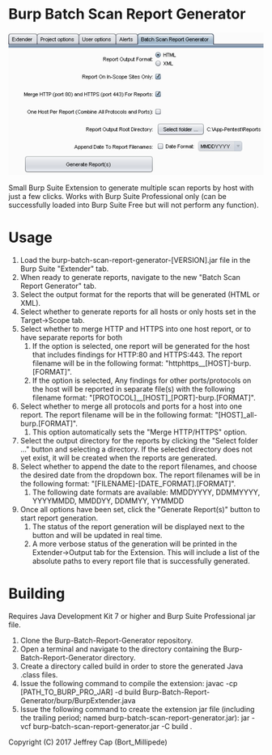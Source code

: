 # Burp Batch Scan Report Generator
![Figure 1-1](extender-snapshot.png?raw=true "")

Small Burp Suite Extension to generate multiple scan reports by host with just a few clicks. Works with Burp Suite Professional only (can be successfully loaded into Burp Suite Free but will not perform any function).

# Usage
1. Load the burp-batch-scan-report-generator-[VERSION].jar file in the Burp Suite "Extender" tab.
2. When ready to generate reports, navigate to the new "Batch Scan Report Generator" tab.
3. Select the output format for the reports that will be generated (HTML or XML).
4. Select whether to generate reports for all hosts or only hosts set in the Target->Scope tab.
5. Select whether to merge HTTP and HTTPS into one host report, or to have separate reports for both
	1. If the option is selected, one report will be generated for the host that includes findings for HTTP:80 and HTTPS:443. The report filename will be in the following format: "httphttps__[HOST]-burp.[FORMAT]".
	2. If the option is selected, Any findings for other ports/protocols on the host will be reported in separate file(s) with the following filename format: "[PROTOCOL]__[HOST]_[PORT]-burp.[FORMAT]".
6. Select whether to merge all protocols and ports for a host into one report. The report filename will be in the following format: "[HOST]_all-burp.[FORMAT]".
	1. This option automatically sets the "Merge HTTP/HTTPS" option.
7. Select the output directory for the reports by clicking the "Select folder ..." button and selecting a directory. If the selected directory does not yet exist, it will be created when the reports are generated.
8. Select whether to append the date to the report filenames, and choose the desired date from the dropdown box. The report filenames will be in the following format: "[FILENAME]-[DATE_FORMAT].[FORMAT]".
	1. The following date formats are available: MMDDYYYY, DDMMYYYY, YYYYMMDD, MMDDYY, DDMMYY, YYMMDD
9. Once all options have been set, click the "Generate Report(s)" button to start report generation.
	1. The status of the report generation will be displayed next to the button and will be updated in real time.
	2. A more verbose status of the generation will be printed in the Extender->Output tab for the Extension. This will include a list of the absolute paths to every report file that is successfully generated.

# Building
Requires Java Development Kit 7 or higher and Burp Suite Professional jar file.

1. Clone the Burp-Batch-Report-Generator repository.
2. Open a terminal and navigate to the directory containing the Burp-Batch-Report-Generator directory.
3. Create a directory called build in order to store the generated Java .class files.
4. Issue the following command to compile the extension: javac -cp [PATH_TO_BURP_PRO_JAR] -d build Burp-Batch-Report-Generator/burp/BurpExtender.java
5. Issue the following command to create the extension jar file (including the trailing period; named burp-batch-scan-report-generator.jar): jar -vcf burp-batch-scan-report-generator.jar -C build .


Copyright (C) 2017 Jeffrey Cap (Bort_Millipede)
